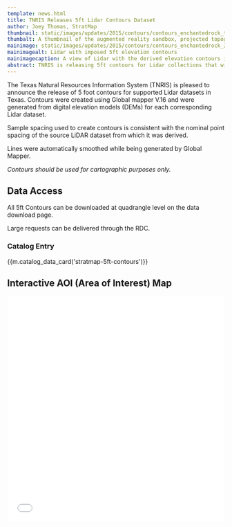 ```yaml
---
template: news.html
title: TNRIS Releases 5ft Lidar Contours Dataset
author: Joey Thomas, StratMap
thumbnail: static/images/updates/2015/contours/contours_enchantedrock_th.jpg
thumbalt: A thumbnail of the augmented reality sandbox, projected topography
mainimage: static/images/updates/2015/contours/contours_enchantedrock_2.jpg
mainimagealt: Lidar with imposed 5ft elevation contours
mainimagecaption: A view of Lidar with the derived elevation contours imposed on top.
abstract: TNRIS is releasing 5ft contours for Lidar collections that will support 5ft contour generation. 
---
```

 
The Texas Natural Resources Information System (TNRIS) is pleased to announce the release of 5 foot contours for supported Lidar datasets in Texas.  Contours were created using Global mapper V.16 and were generated from digital elevation models (DEMs) for each corresponding Lidar dataset.

Sample spacing used to create contours is consistent with the nominal point spacing of the source LiDAR dataset from which it was derived.

Lines were automatically smoothed while being generated by Global Mapper. 

*Contours should be used for cartographic purposes only.* 

## Data Access

All 5ft Contours can be downloaded at quadrangle level on the data download page.

Large requests can be delivered through the RDC. 
 
### Catalog Entry
{{m.catalog_data_card('stratmap-5ft-contours')}}

## Interactive AOI (Area of Interest) Map
<iframe width="100%" height="520" frameborder="0" src="//tnris.cartodb.com/viz/e75c7f6c-6c2c-11e5-bfbf-0ecfd53eb7d3/embed_map" allowfullscreen webkitallowfullscreen mozallowfullscreen oallowfullscreen msallowfullscreen></iframe>


